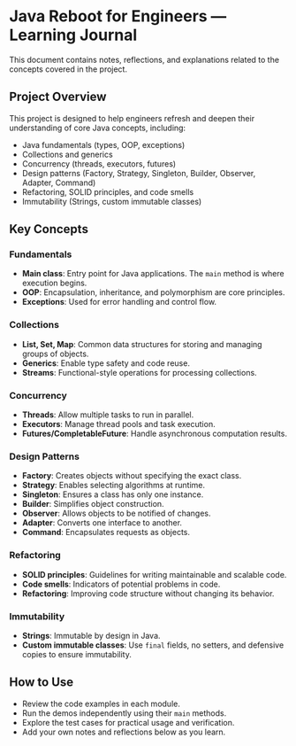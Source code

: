 # Java Reboot for Engineers — Learning Journal

This document contains notes, reflections, and explanations related to the concepts covered in the project.

## Project Overview

This project is designed to help engineers refresh and deepen their understanding of core Java concepts, including:

- Java fundamentals (types, OOP, exceptions)
- Collections and generics
- Concurrency (threads, executors, futures)
- Design patterns (Factory, Strategy, Singleton, Builder, Observer, Adapter, Command)
- Refactoring, SOLID principles, and code smells
- Immutability (Strings, custom immutable classes)

## Key Concepts

### Fundamentals

- **Main class**: Entry point for Java applications. The `main` method is where execution begins.
- **OOP**: Encapsulation, inheritance, and polymorphism are core principles.
- **Exceptions**: Used for error handling and control flow.

### Collections

- **List, Set, Map**: Common data structures for storing and managing groups of objects.
- **Generics**: Enable type safety and code reuse.
- **Streams**: Functional-style operations for processing collections.

### Concurrency

- **Threads**: Allow multiple tasks to run in parallel.
- **Executors**: Manage thread pools and task execution.
- **Futures/CompletableFuture**: Handle asynchronous computation results.

### Design Patterns

- **Factory**: Creates objects without specifying the exact class.
- **Strategy**: Enables selecting algorithms at runtime.
- **Singleton**: Ensures a class has only one instance.
- **Builder**: Simplifies object construction.
- **Observer**: Allows objects to be notified of changes.
- **Adapter**: Converts one interface to another.
- **Command**: Encapsulates requests as objects.

### Refactoring

- **SOLID principles**: Guidelines for writing maintainable and scalable code.
- **Code smells**: Indicators of potential problems in code.
- **Refactoring**: Improving code structure without changing its behavior.

### Immutability

- **Strings**: Immutable by design in Java.
- **Custom immutable classes**: Use `final` fields, no setters, and defensive copies to ensure immutability.

## How to Use

- Review the code examples in each module.
- Run the demos independently using their `main` methods.
- Explore the test cases for practical usage and verification.
- Add your own notes and reflections below as you learn.
